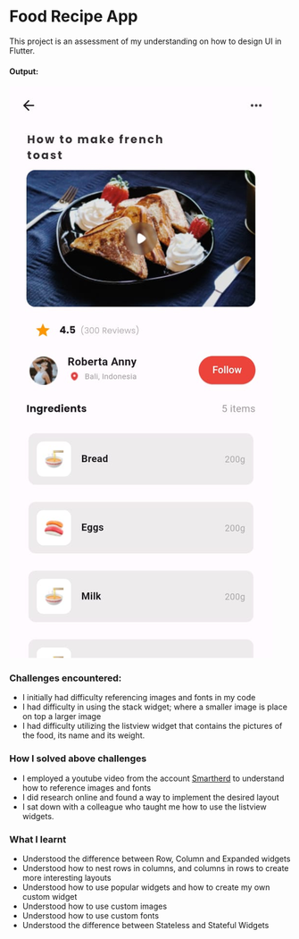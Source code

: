 # Food Recipe App

This project is an assessment of my understanding on how to design UI in Flutter.

#### Output:
![alt text](Food-recipe-app-1.png)

### Challenges encountered:
- I initially had difficulty referencing images and fonts in my code
- I had difficulty in using the stack widget; where a smaller image is place on top a larger image
- I had difficulty utilizing the listview widget that contains the pictures of the food, its name and its weight.


### How I solved above challenges
- I employed a youtube video from the account [Smartherd](https://youtube.com/playlist?list=PLlxmoA0rQ-Lw6tAs2fGFuXGP13-dWdKsB&si=YzFifDDt4AAxP5Hw) to understand how to reference images and fonts
- I did research online and found a way to implement the desired layout
- I sat down with a colleague who taught me how to use the listview widgets.


### What I learnt
- Understood the difference between Row, Column and Expanded widgets
- Understood how to nest rows in columns, and columns in rows to create more interesting layouts
- Understood how to use popular widgets and how to create my own custom widget
- Understood how to use custom images
- Understood how to use custom fonts
- Understood the difference between Stateless and Stateful Widgets

